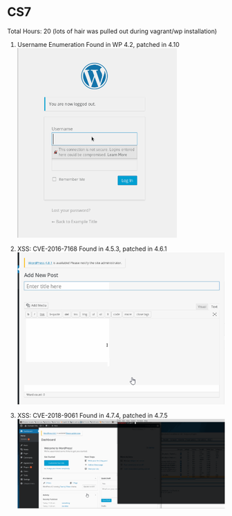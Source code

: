 # CS7
Total Hours: 20 (lots of hair was pulled out during vagrant/wp installation)

1) Username Enumeration
Found in WP 4.2, patched in 4.10
![Alt Text](W1.gif)

2) XSS: CVE-2016-7168
Found in 4.5.3, patched in 4.6.1
![Alt Text](W2.gif)

3) XSS: CVE-2018-9061
Found in 4.7.4, patched in 4.7.5
![Alt Text](W3.gif)
